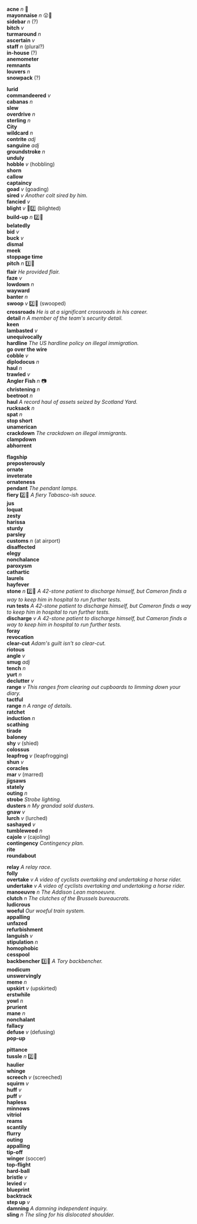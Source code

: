 
__acne__ _n_ :mega:  
__mayonnaise__ _n_ :astonished::mega:  
__sidebar__ _n_ (?)  
__bitch__ _v_  
__turmaround__ _n_  
__ascertain__ _v_  
__staff__ _n_ (plural?)  
__in-house__ (?)  
__anemometer__  
__remnants__  
__louvers__ _n_  
__snowpack__ (?)  

__lurid__  
__commandeered__ _v_  
__cabanas__ _n_  
__slew__  
__overdrive__ _n_  
__sterling__ _n_  
__City__  
__wildcard__ _n_  
__contrite__ _adj_  
__sanguine__ _adj_  
__groundstroke__ _n_  
__unduly__  
__hobble__ _v_ (hobbling)  
__shorn__  
__callow__  
__captaincy__  
__goad__ _v_ (goading)  
__sired__ _v_ _Another colt sired by him._  
__fancied__ _v_  
__blight__ _v_ :hammer::two: (blighted)  
__build-up__ _n_ :two::hammer:  
__belatedly__  
__bid__ _v_  
__buck__ _v_  
__dismal__  
__meek__  
__stoppage time__  
__pitch__ _n_ :three::hammer:  
__flair__ _He provided flair._  
__faze__ _v_  
__lowdown__ _n_  
__wayward__  
__banter__ _n_  
__swoop__ _v_ :two::hammer: (swooped)  
__crossroads__ _He is at a significant crossroads in his career._  
__detail__ _n_ _A member of the team's security detail._  
__keen__  
__lambasted__ _v_  
__unequivocally__  
__hardline__ _The US hardline policy on illegal immigration._  
__go over the wire__  
__cobble__ _v_  
__diplodocus__ _n_  
__haul__ _n_  
__trawled__ _v_  
__Angler Fish__ _n_ :camera:  
__christening__ _n_  
__beetroot__ _n_  
__haul__ _A record haul of assets seized by Scotland Yard._  
__rucksack__ _n_  
__spat__ _n_  
__stop short__  
__unamerican__  
__crackdown__ _The crackdown on illegal immigrants._  
__clampdown__  
__abhorrent__  

__flagship__  
__preposterously__  
__ornate__  
__inveterate__  
__ornateness__  
__pendant__ _The pendant lamps._  
__fiery__ :two::hammer: _A fiery Tabasco-ish sauce._  
__jus__  
__loquat__  
__zesty__  
__harissa__  
__sturdy__  
__parsley__  
__customs__ _n_ (at airport)  
__disaffected__  
__elegy__  
__nonchalance__  
__paroxysm__  
__cathartic__  
__laurels__  
__hayfever__  
__stone__ _n_ :two::hammer: _A 42-stone patient to discharge himself, but Cameron finds a way to keep him in hospital to run further tests._  
__run tests__ _A 42-stone patient to discharge himself, but Cameron finds a way to keep him in hospital to run further tests._  
__discharge__ _v_ _A 42-stone patient to discharge himself, but Cameron finds a way to keep him in hospital to run further tests._  
__foray__  
__revocation__  
__clear-cut__ _Adam's guilt isn't so clear-cut._  
__riotous__  
__angle__ _v_  
__smug__ _adj_  
__tench__ _n_  
__yurt__ _n_  
__declutter__ _v_  
__range__ _v_ _This ranges from clearing out cupboards to limming down your diary._  
__tactful__  
__range__ _n_ _A range of details._  
__ratchet__  
__induction__ _n_  
__scathing__  
__tirade__  
__baloney__  
__shy__ _v_ (shied)  
__colossus__  
__leapfrog__ _v_ (leapfrogging)  
__shun__ _v_  
__coracles__  
__mar__ _v_ (marred)  
__jigsaws__  
__stately__  
__outing__ _n_  
__strobe__ _Strobe lighting._  
__dusters__ _n_ _My grandad sold dusters._  
__gnaw__ _v_  
__lurch__ _v_ (lurched)  
__sashayed__ _v_  
__tumbleweed__ _n_  
__cajole__ _v_ (cajoling)  
__contingency__ _Contingency plan._  
__rite__  
__roundabout__  

__relay__ _A relay race._  
__folly__  
__overtake__ _v_ _A video of cyclists overtaking and undertaking a horse rider._  
__undertake__ _v_ _A video of cyclists overtaking and undertaking a horse rider._  
__manoeuvre__ _n_ _The Addison Lean manoeuvre._  
__clutch__ _n_ _The clutches of the Brussels bureaucrats._  
__ludicrous__  
__woeful__ _Our woeful train system._  
__appalling__  
__unfazed__  
__refurbishment__  
__languish__ _v_  
__stipulation__ _n_  
__homophobic__  
__cesspool__  
__backbencher__ :three::hammer: _A Tory backbencher._  
__modicum__  
__unswervingly__  
__meme__ _n_  
__upskirt__ _v_ (upskirted)  
__erstwhile__  
__yowl__ _n_  
__prurient__  
__mane__ _n_  
__nonchalant__  
__fallacy__  
__defuse__ _v_ (defusing)  
__pop-up__  

__pittance__  
__tussle__ _n_ :two::shit:  
__haulier__  
__whinge__  
__screech__ _v_ (screeched)  
__squirm__ _v_  
__huff__ _v_  
__puff__ _v_  
__hapless__  
__minnows__  
__vitriol__  
__reams__  
__scantily__  
__flurry__  
__outing__  
__appalling__  
__tip-off__  
__winger__ (soccer)  
__top-flight__  
__hard-ball__  
__bristle__ _v_  
__levied__ _v_  
__blueprint__  
__backtrack__  
__step up__ _v_  
__damning__ _A damning independent inquiry._  
__sling__ _n_ _The sling for his dislocated shoulder._  
